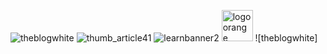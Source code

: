 ![theblogwhite](https://github.com/abhi9727/blog.temp/assets/131607305/294a5db1-f39c-4a30-a266-acbd35d6d0bf)
![thumb_article41](https://github.com/abhi9727/blog.temp/assets/131607305/d5a53903-5dd9-46f2-ba3e-466499d4c90c)
![learnbanner2](https://github.com/abhi9727/blog.temp/assets/131607305/7d499f3a-16fe-457b-b376-017b0f00f99e)
<img width="50" alt="logoorange" src="https://github.com/abhi9727/blog.temp/assets/131607305/e270f5d2-c15f-41b5-822b-a838017b7dc7">
![theblogwhite]
